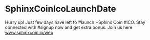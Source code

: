 # SphinxCoinIcoLaunchDate
 Hurry up! Just few days have left to #launch +Sphinx Coin #ICO. Stay connected with #signup now and get extra bonus. Join us here www.sphinxcoin.io/web
